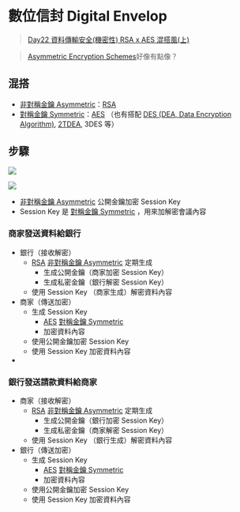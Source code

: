 # 數位信封 Digital Envelop
> [Day22 資料傳輸安全(機密性) RSA x AES 混搭風(上)](https://ithelp.ithome.com.tw/articles/10188528)

>[Asymmetric Encryption Schemes](Asymmetric%20Encryption%20Schemes.md)好像有點像？


## 混搭
- [非對稱金鑰 Asymmetric](演算法/非對稱金鑰%20Asymmetric.md)：[RSA](演算法/RSA.md)
- [對稱金鑰 Symmetric](演算法/對稱金鑰%20Symmetric.md)：[AES](演算法/AES.md) （也有搭配 [DES (DEA, Data Encryption Algorithm)](演算法/DES%20(DEA,%20Data%20Encryption%20Algorithm).md), [2TDEA](演算法/2TDEA.md), 3DES 等）

## 步驟
![](http://ithelp.ithome.com.tw/upload/images/20170106/20103434cTJ19UZgTu.jpg)

![](http://ithelp.ithome.com.tw/upload/images/20170106/20103434tEe0Y1MwCN.jpg)
- [非對稱金鑰 Asymmetric](演算法/非對稱金鑰%20Asymmetric.md) 公開金鑰加密 Session Key 
- Session Key 是 [對稱金鑰 Symmetric](演算法/對稱金鑰%20Symmetric.md) ，用來加解密會議內容


### 商家發送資料給銀行

- 銀行（接收解密）
	- [RSA](演算法/RSA.md) [非對稱金鑰 Asymmetric](演算法/非對稱金鑰%20Asymmetric.md) 定期生成
		- 生成公開金鑰（商家加密 Session Key）
		- 生成私密金鑰（銀行解密 Session Key）
	- 使用 Session Key （商家生成）解密資料內容
- 商家（傳送加密）
	- 生成 Session Key
		- [AES](演算法/AES.md) [對稱金鑰 Symmetric](演算法/對稱金鑰%20Symmetric.md) 
		- 加密資料內容
	- 使用公開金鑰加密 Session Key
	- 使用 Session Key 加密資料內容
- 
### 銀行發送請款資料給商家
- 商家（接收解密）
	- [RSA](演算法/RSA.md) [非對稱金鑰 Asymmetric](演算法/非對稱金鑰%20Asymmetric.md) 定期生成
		- 生成公開金鑰（銀行加密 Session Key）
		- 生成私密金鑰（商家解密 Session Key）
	- 使用 Session Key （銀行生成）解密資料內容
- 銀行（傳送加密）
	- 生成 Session Key
		- [AES](演算法/AES.md) [對稱金鑰 Symmetric](演算法/對稱金鑰%20Symmetric.md) 
		- 加密資料內容
	- 使用公開金鑰加密 Session Key
	- 使用 Session Key 加密資料內容